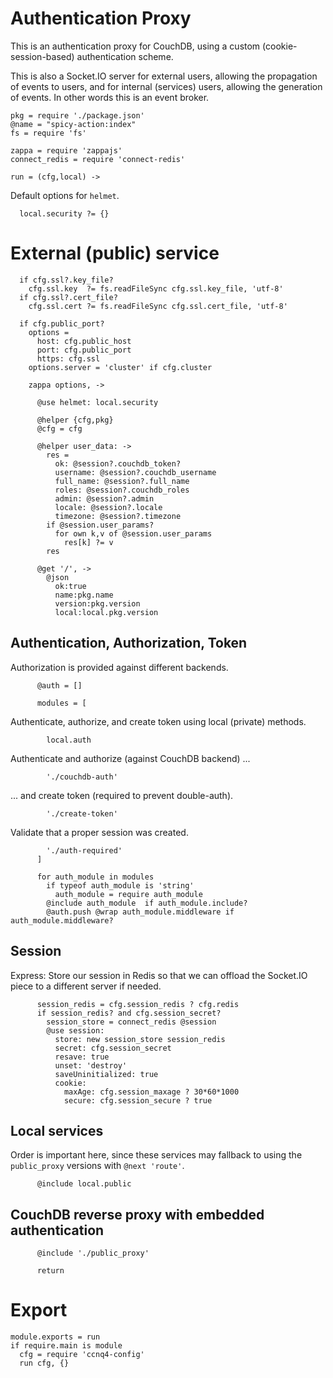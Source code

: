Authentication Proxy
====================

This is an authentication proxy for CouchDB, using a custom (cookie-session-based) authentication scheme.

This is also a Socket.IO server for external users, allowing the propagation of events to users, and for internal (services) users, allowing the generation of events. In other words this is an event broker.

    pkg = require './package.json'
    @name = "spicy-action:index"
    fs = require 'fs'

    zappa = require 'zappajs'
    connect_redis = require 'connect-redis'

    run = (cfg,local) ->

Default options for `helmet`.

      local.security ?= {}

External (public) service
=========================

      if cfg.ssl?.key_file?
        cfg.ssl.key  ?= fs.readFileSync cfg.ssl.key_file, 'utf-8'
      if cfg.ssl?.cert_file?
        cfg.ssl.cert ?= fs.readFileSync cfg.ssl.cert_file, 'utf-8'

      if cfg.public_port?
        options =
          host: cfg.public_host
          port: cfg.public_port
          https: cfg.ssl
        options.server = 'cluster' if cfg.cluster

        zappa options, ->

          @use helmet: local.security

          @helper {cfg,pkg}
          @cfg = cfg

          @helper user_data: ->
            res =
              ok: @session?.couchdb_token?
              username: @session?.couchdb_username
              full_name: @session?.full_name
              roles: @session?.couchdb_roles
              admin: @session?.admin
              locale: @session?.locale
              timezone: @session?.timezone
            if @session.user_params?
              for own k,v of @session.user_params
                res[k] ?= v
            res

          @get '/', ->
            @json
              ok:true
              name:pkg.name
              version:pkg.version
              local:local.pkg.version

Authentication, Authorization, Token
------------------------------------

Authorization is provided against different backends.

          @auth = []

          modules = [

Authenticate, authorize, and create token using local (private) methods.

            local.auth

Authenticate and authorize (against CouchDB backend) ...

            './couchdb-auth'

... and create token (required to prevent double-auth).

            './create-token'

Validate that a proper session was created.

            './auth-required'
          ]

          for auth_module in modules
            if typeof auth_module is 'string'
              auth_module = require auth_module
            @include auth_module  if auth_module.include?
            @auth.push @wrap auth_module.middleware if auth_module.middleware?

Session
-------

Express: Store our session in Redis so that we can offload the Socket.IO piece to a different server if needed.

          session_redis = cfg.session_redis ? cfg.redis
          if session_redis? and cfg.session_secret?
            session_store = connect_redis @session
            @use session:
              store: new session_store session_redis
              secret: cfg.session_secret
              resave: true
              unset: 'destroy'
              saveUninitialized: true
              cookie:
                maxAge: cfg.session_maxage ? 30*60*1000
                secure: cfg.session_secure ? true

Local services
--------------

Order is important here, since these services may fallback to using the `public_proxy` versions with `@next 'route'`.

          @include local.public

CouchDB reverse proxy with embedded authentication
--------------------------------------------------

          @include './public_proxy'

          return


Export
======

    module.exports = run
    if require.main is module
      cfg = require 'ccnq4-config'
      run cfg, {}
